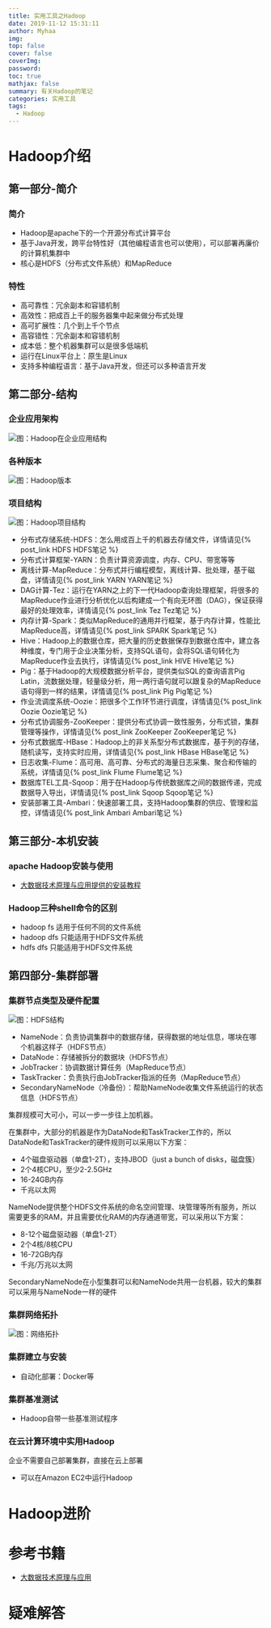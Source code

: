```yaml
---
title: 实用工具之Hadoop
date: 2019-11-12 15:31:11
author: Myhaa
img:
top: false
cover: false
coverImg:
password:
toc: true
mathjax: false
summary: 有关Hadoop的笔记
categories: 实用工具
tags:
  - Hadoop
---
```


# Hadoop介绍

## 第一部分-简介

### 简介

* Hadoop是apache下的一个开源分布式计算平台
* 基于Java开发，跨平台特性好（其他编程语言也可以使用），可以部署再廉价的计算机集群中
* 核心是HDFS（分布式文件系统）和MapReduce

### 特性

* 高可靠性：冗余副本和容错机制
* 高效性：把成百上千的服务器集中起来做分布式处理
* 高可扩展性：几个到上千个节点
* 高容错性：冗余副本和容错机制
* 成本低：整个机器集群可以是很多低端机
* 运行在Linux平台上：原生是Linux
* 支持多种编程语言：基于Java开发，但还可以多种语言开发

## 第二部分-结构

### 企业应用架构

![图：Hadoop在企业应用结构](/Hadoop/hadoop_structure.png)

### 各种版本

![图：Hadoop版本](/Hadoop/hadoop_version.png)

### 项目结构

![图：Hadoop项目结构](/Hadoop/hadoop_project_structure.jpg)

* 分布式存储系统-HDFS：怎么用成百上千的机器去存储文件，详情请见{% post_link HDFS HDFS笔记 %}
* 分布式计算框架-YARN：负责计算资源调度，内存、CPU、带宽等等
* 离线计算-MapReduce：分布式并行编程模型，离线计算、批处理，基于磁盘，详情请见{% post_link YARN YARN笔记 %}
* DAG计算-Tez：运行在YARN之上的下一代Hadoop查询处理框架，将很多的MapReduce作业进行分析优化以后构建成一个有向无环图（DAG），保证获得最好的处理效率，详情请见{% post_link Tez Tez笔记 %}
* 内存计算-Spark：类似MapReduce的通用并行框架，基于内存计算，性能比MapReduce高，详情请见{% post_link SPARK Spark笔记 %}
* Hive：Hadoop上的数据仓库，把大量的历史数据保存到数据仓库中，建立各种维度，专门用于企业决策分析，支持SQL语句，会将SQL语句转化为MapReduce作业去执行，详情请见{% post_link HIVE Hive笔记 %}
* Pig：基于Hadoop的大规模数据分析平台，提供类似SQL的查询语言Pig Latin，流数据处理，轻量级分析，用一两行语句就可以跟复杂的MapReduce语句得到一样的结果，详情请见{% post_link Pig Pig笔记 %}
* 作业流调度系统-Oozie：把很多个工作环节进行调度，详情请见{% post_link Oozie Oozie笔记 %}
* 分布式协调服务-ZooKeeper：提供分布式协调一致性服务，分布式锁，集群管理等操作，详情请见{% post_link ZooKeeper ZooKeeper笔记 %}
* 分布式数据库-HBase：Hadoop上的非关系型分布式数据库，基于列的存储，随机读写，支持实时应用，详情请见{% post_link HBase HBase笔记 %}
* 日志收集-Flume：高可用、高可靠、分布式的海量日志采集、聚合和传输的系统，详情请见{% post_link Flume Flume笔记 %}
* 数据库TEL工具-Sqoop：用于在Hadoop与传统数据库之间的数据传递，完成数据导入导出，详情请见{% post_link Sqoop Sqoop笔记 %}
* 安装部署工具-Ambari：快速部署工具，支持Hadoop集群的供应、管理和监控，详情请见{% post_link Ambari Ambari笔记 %}

## 第三部分-本机安装

### apache Hadoop安装与使用

* [大数据技术原理与应用提供的安装教程](<http://dblab.xmu.edu.cn/blog/285/>)

### Hadoop三种shell命令的区别

* hadoop fs 适用于任何不同的文件系统
* hadoop dfs 只能适用于HDFS文件系统
* hdfs dfs 只能适用于HDFS文件系统

## 第四部分-集群部署

### 集群节点类型及硬件配置

![图：HDFS结构](/Hadoop/hdfs_architecture.png)

* NameNode：负责协调集群中的数据存储，获得数据的地址信息，哪块在哪个机器这样子（HDFS节点）
* DataNode：存储被拆分的数据块（HDFS节点）
* JobTracker：协调数据计算任务（MapReduce节点）
* TaskTracker：负责执行由JobTracker指派的任务（MapReduce节点）
* SecondaryNameNode（冷备份）：帮助NameNode收集文件系统运行的状态信息（HDFS节点）

集群规模可大可小，可以一步一步往上加机器。

在集群中，大部分的机器是作为DataNode和TaskTracker工作的，所以DataNode和TaskTracker的硬件规则可以采用以下方案：

* 4个磁盘驱动器（单盘1-2T），支持JBOD（just a bunch of disks，磁盘簇）
* 2个4核CPU，至少2-2.5GHz
* 16-24GB内存
* 千兆以太网

NameNode提供整个HDFS文件系统的命名空间管理、块管理等所有服务，所以需要更多的RAM，并且需要优化RAM的内存通道带宽，可以采用以下方案：

* 8-12个磁盘驱动器（单盘1-2T）
* 2个4核/8核CPU
* 16-72GB内存
* 千兆/万兆以太网

SecondaryNameNode在小型集群可以和NameNode共用一台机器，较大的集群可以采用与NameNode一样的硬件

### 集群网络拓扑

![图：网络拓扑](/Hadoop/network_tuo.png)

### 集群建立与安装

* 自动化部署：Docker等

### 集群基准测试

* Hadoop自带一些基准测试程序

### 在云计算环境中实用Hadoop

企业不需要自己部署集群，直接在云上部署

* 可以在Amazon EC2中运行Hadoop

# Hadoop进阶

# 参考书籍

* [大数据技术原理与应用](<https://study.163.com/course/courseMain.htm?courseId=1002887002>)

# 疑难解答

